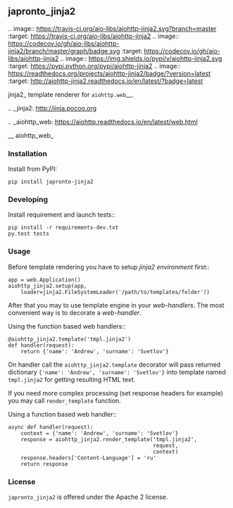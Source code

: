 ## japronto_jinja2

.. image:: https://travis-ci.org/aio-libs/aiohttp-jinja2.svg?branch=master
    :target: https://travis-ci.org/aio-libs/aiohttp-jinja2
.. image:: https://codecov.io/gh/aio-libs/aiohttp-jinja2/branch/master/graph/badge.svg
    :target: https://codecov.io/gh/aio-libs/aiohttp-jinja2
.. image:: https://img.shields.io/pypi/v/aiohttp-jinja2.svg
    :target: https://pypi.python.org/pypi/aiohttp-jinja2
.. image:: https://readthedocs.org/projects/aiohttp-jinja2/badge/?version=latest
    :target: http://aiohttp-jinja2.readthedocs.io/en/latest/?badge=latest


jinja2_ template renderer for `aiohttp.web`__.


.. _jinja2: http://jinja.pocoo.org

.. _aiohttp_web: https://aiohttp.readthedocs.io/en/latest/web.html

__ aiohttp_web_

### Installation

Install from PyPI:
```
pip install japronto-jinja2
```

### Developing

Install requirement and launch tests::
```
pip install -r requirements-dev.txt
py.test tests
```

### Usage

Before template rendering you have to setup *jinja2 environment* first::

    app = web.Application()
    aiohttp_jinja2.setup(app,
        loader=jinja2.FileSystemLoader('/path/to/templates/folder'))


After that you may to use template engine in your *web-handlers*. The
most convenient way is to decorate a *web-handler*.

Using the function based web handlers::

    @aiohttp_jinja2.template('tmpl.jinja2')
    def handler(request):
        return {'name': 'Andrew', 'surname': 'Svetlov'}



On handler call the ``aiohttp_jinja2.template`` decorator will pass
returned dictionary ``{'name': 'Andrew', 'surname': 'Svetlov'}`` into
template named ``tmpl.jinja2`` for getting resulting HTML text.

If you need more complex processing (set response headers for example)
you may call ``render_template`` function.

Using a function based web handler::

    async def handler(request):
        context = {'name': 'Andrew', 'surname': 'Svetlov'}
        response = aiohttp_jinja2.render_template('tmpl.jinja2',
                                                  request,
                                                  context)
        response.headers['Content-Language'] = 'ru'
        return response

### License

`japronto_jinja2` is offered under the Apache 2 license.
